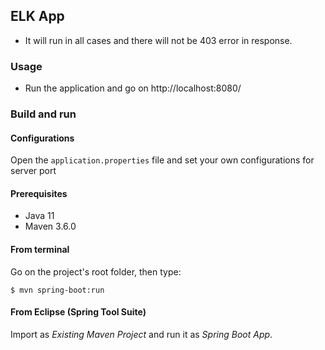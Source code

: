 ## ELK App
- It will run in all cases and there will not be 403 error in response.

### Usage

- Run the application and go on http://localhost:8080/

### Build and run

#### Configurations

Open the `application.properties` file and set your own configurations for server port

#### Prerequisites

- Java 11
- Maven 3.6.0

#### From terminal

Go on the project's root folder, then type:

    $ mvn spring-boot:run

#### From Eclipse (Spring Tool Suite)

Import as *Existing Maven Project* and run it as *Spring Boot App*.
